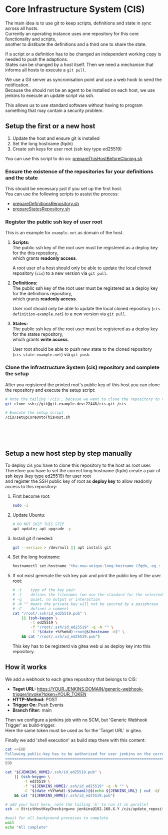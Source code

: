 Core Infrastructure System (CIS)
================================

The main idea is to use git to keep scripts, definitions and state in sync across all hosts.  
Currently an operating instance uses one repository for this core functionality and scripts,  
another to distibute the definitions and a third one to share the state.

If a script or a definition has to be changed an independent working copy is needed to push the adaptions.  
States can be changed by a host itself. Then we need a mechanism that informs all hosts to execute a `git pull`.

We use a Git server as syncronisation point and use a web hook to send the notification.  
Because the should not be an agent to be installed on each host, we use jenkins to execute an update script via ssh.

This allows us to use standard software without having to program something that may contain a security problem.



Setup the first or a new host
-----------------------------

1. Update the host and ensure git is installed
2. Set the long hostname (fqdn)
3. Create ssh keys for user root (ssh key type ed25519)

You can use this script to do so: [prepareThisHostBeforeCloning.sh](./prepareThisHostBeforeCloning.sh)



### Ensure the existence of the repositories for your definitions and the state

This should be necessary just if you set up the first host.   
You can use the following scripts to assist the process:

- [prepareDefinitionsRepository.sh](./prepareDefinitionsRepository.sh)
- [prepareStatesRepository.sh](./prepareStatesRepository.sh)



### Register the public ssh key of user root

This is an example for `example.net` as domain of the host.

1. __Scripts:__  
   The public ssh key of the root user must be registered as a deploy key for the this repository,  
   which grants __readonly access__.

   A root user of a host should only be able to update the local cloned repository (`cis`) to a new version via `git pull`.

2. __Definitions:__  
   The public ssh key of the root user must be registered as a deploy key for the definitions repository,  
   which grants __readonly access__.  

   User root should only be able to update the local cloned repository (`cis-definition-example.net`) to a new version via `git pull`.

3. __States:__  
   The public ssh key of the root user must be registered as a deploy key for the states repository,  
   which grants __write access__.  

   User root should be able to push new state to the cloned repository (`cis-state-example.net`) via `git push`.



### Clone the Infrastructure System (cis) repository and complete the setup
After you registered the printed root's public key of this host you can clone the repository and execute the setup script:
```sh
# Note the tailing '/cis', because we want to clone the repository to that folder
git clone ssh://git@git.example.dev:22448/cis.git /cis

# Execute the setup script
/cis/setupCoreOntoThisHost.sh
```

<br>
<br>
<br>



Setup a new host step by step manually
--------------------------------------

To deploy cis you have to clone this repository to the host as root user.
Therefore you have to set the correct long hostname (fqdn) create a pair of ssh keys (key type ed25519) for user root  
and register the SSH public key of root as __deploy key__ to allow readonly access to this repository:

1. First become root:
   ```sh
   sudo -i
   ```

2. Update Ubuntu:
   ```sh
   # DO NOT SKIP THIS STEP
   apt update; apt upgrade -y
   ```

3. Install git if needed:
   ```sh
   git --version > /dev/null || apt install git
   ```

4. Set the long hostname:
   ```sh
   hostnamectl set-hostname "the-new-unique-long-hostname (fqdn, eg.: host1.example.net)"
   ```

5. If not exist generate the ssh key pair and print the public key of the user root:
   ```sh
   # -t    type of the key pair
   # -f    defines the filenames (we use the standard for the selected type here)
   # -q    quiet, no output or interaction
   # -N "" means the private key will not be secured by a passphrase
   # -C    defines a comment
   cat "/root/.ssh/id_ed25519.pub" \
       || (ssh-keygen \
           -t ed25519 \
           -f "/root/.ssh/id_ed25519" -q -N "" \
           -C "$(date +%Y%m%d):root@$(hostname -b)" \
       && cat "/root/.ssh/id_ed25519.pub")
   ```

   This key has to be registerd via gitea web ui as deploy key into this repository.



How it works
------------
We add a webhook to each gitea repository that belongs to CIS:
 - __Taget URL:__   https://YOUR.JENKINS.DOMAIN/generic-webhook-trigger/invoke?token=YOUR_TOKEN
 - __HTTP-Method:__ POST
 - __Trigger On:__  Push Events
 - __Branch filter:__ main

Then we configure a jenkins job with no SCM, but 'Generic Webhook Trigger' as build-trigger.  
Here the same token must be used as for the 'Target URL' in gitea.

Finally we add 'shell execution' as build step there with this content:
```sh
cat <<EOD
Following public-key has to be authorized for user jenkins on the corresponding host:
=====================================================================================
EOD

cat "${JENKINS_HOME}/.ssh/id_ed25519.pub" \
    || (ssh-keygen \
        -t ed25519 \
        -f "${JENKINS_HOME}/.ssh/id_ed25519" -q -N "" \
        -C "$(date +%Y%m%d):$(whoami)@$(echo ${JENKINS_URL} | cut -d/ -f3)" \
    && cat "${JENKINS_HOME}/.ssh/id_ed25519.pub")

# add your host here, note the tailing '&' to run it in parallel
ssh -o StrictHostKeyChecking=no jenkins@192.168.X.Y /cis/update_repositories.sh ( --scripts | --definitions | --states ) &

#wait for all background processes to complete
wait
echo "All complete"
```
